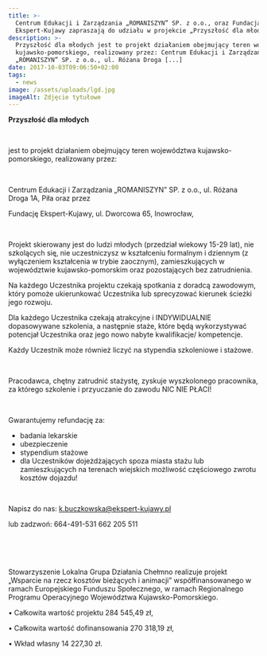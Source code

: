 ```yaml
---
title: >-
  Centrum Edukacji i Zarządzania „ROMANISZYN” SP. z o.o., oraz Fundacja
  Ekspert-Kujawy zapraszają do udziału w projekcie „Przyszłość dla młodych”
description: >-
  Przyszłość dla młodych jest to projekt działaniem obejmujący teren województwa
  kujawsko-pomorskiego, realizowany przez: Centrum Edukacji i Zarządzania
  „ROMANISZYN” SP. z o.o., ul. Różana Droga [...]
date: 2017-10-03T09:06:50+02:00
tags:
  - news
image: /assets/uploads/lgd.jpg
imageAlt: Zdjęcie tytułowe
---
```

**Przyszłość dla młodych**

<br>

jest to projekt działaniem obejmujący teren województwa kujawsko-pomorskiego, realizowany przez:

<br>

Centrum Edukacji i Zarządzania „ROMANISZYN” SP. z o.o., ul. Różana Droga 1A, Piła oraz przez

Fundację Ekspert-Kujawy, ul. Dworcowa 65, Inowrocław,

<br>

Projekt skierowany jest do ludzi młodych (przedział wiekowy 15-29 lat), nie szkolących się, nie uczestniczysz w kształceniu formalnym i dziennym (z wyłączeniem kształcenia w trybie zaocznym), zamieszkujących w województwie kujawsko-pomorskim oraz pozostających bez zatrudnienia.

Na każdego Uczestnika projektu czekają spotkania z doradcą zawodowym, który pomoże ukierunkować Uczestnika lub sprecyzować kierunek ścieżki jego rozwoju.

Dla każdego Uczestnika czekają atrakcyjne i INDYWIDUALNIE dopasowywane szkolenia, a następnie staże, które będą wykorzystywać potencjał Uczestnika oraz jego nowo nabyte kwalifikacje/ kompetencje.

Każdy Uczestnik może również liczyć na stypendia szkoleniowe i stażowe.

<br>

Pracodawca, chętny zatrudnić stażystę, zyskuje wyszkolonego pracownika, za którego szkolenie i przyuczanie do zawodu NIC NIE PŁACI!

<br>

Gwarantujemy refundację za:

* badania lekarskie
* ubezpieczenie
* stypendium stażowe
* dla Uczestników dojeżdżających spoza miasta stażu lub zamieszkujących na terenach wiejskich możliwość częściowego zwrotu kosztów dojazdu!

<br>

Napisz do nas: k.buczkowska@ekspert-kujawy.pl

lub zadzwoń: 664-491-531   662 205 511

<br>

<br>

<br>

Stowarzyszenie Lokalna Grupa Działania Chełmno realizuje projekt „Wsparcie na rzecz kosztów bieżących i animacji” współfinansowanego w ramach Europejskiego Funduszu Społecznego, w ramach Regionalnego Programu Operacyjnego Województwa Kujawsko-Pomorskiego.



• Całkowita wartość projektu 284 545,49 zł,



• Całkowita wartość dofinansowania 270 318,19 zł,



• Wkład własny 14 227,30 zł.
